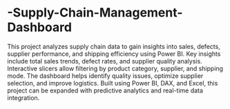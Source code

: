# -Supply-Chain-Management-Dashboard
This project analyzes supply chain data to gain insights into sales, defects, supplier performance, and shipping efficiency using Power BI. Key insights include total sales trends, defect rates, and supplier quality analysis. Interactive slicers allow filtering by product category, supplier, and shipping mode. The dashboard helps identify quality issues, optimize supplier selection, and improve logistics. Built using Power BI, DAX, and Excel, this project can be expanded with predictive analytics and real-time data integration.

